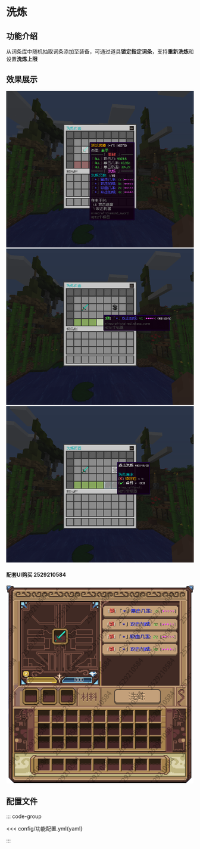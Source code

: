 # 洗炼

## 功能介绍

从词条库中随机抽取词条添加至装备，可通过道具**锁定指定词条**，支持**重新洗炼**和设置**洗炼上限**

## 效果展示

![img](img/img.png)
![img_1](img/img_1.png)
![img_2](img/img_2.png)

#### 配套UI购买 2529210584

![img_1](img/ui.png)

## 配置文件

::: code-group

<<< config/功能配置.yml{yaml}

:::

